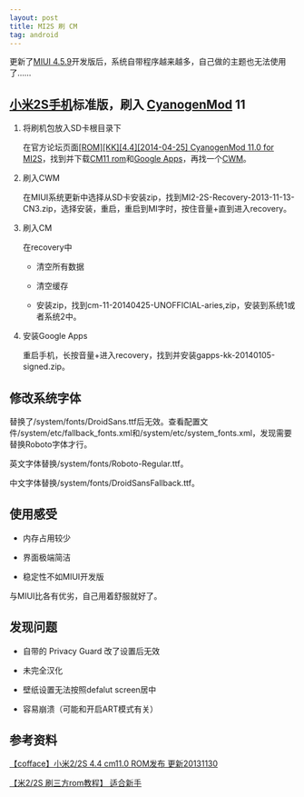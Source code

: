 ```yaml
---
layout: post
title: MI2S 刷 CM
tag: android
---
```


更新了[MIUI 4.5.9][1]开发版后，系统自带程序越来越多，自己做的主题也无法使用了……

## [小米2S手机][2]标准版，刷入 [CyanogenMod][3] 11

1. 将刷机包放入SD卡根目录下

    在官方论坛页面[\[ROM\]\[KK\]\[4.4\]\[2014-04-25\] CyanogenMod 11.0 for
MI2S][4]，找到并下载[CM11 rom][5]和[Google Apps][6]，再找一个[CWM][7]。

2. 刷入CWM

    在MIUI系统更新中选择从SD卡安装zip，找到MI2-2S-Recovery-2013-11-13-CN3.zip，选择安装，重启，重启到MI字时，按住音量+直到进入recovery。

3. 刷入CM

    在recovery中

    - 清空所有数据

    - 清空缓存

    - 安装zip，找到cm-11-20140425-UNOFFICIAL-aries,zip，安装到系统1或者系统2中。

4. 安装Google Apps

    重启手机，长按音量+进入recovery，找到并安装gapps-kk-20140105-signed.zip。

## 修改系统字体

替换了/system/fonts/DroidSans.ttf后无效。查看配置文件/system/etc/fallback_fonts.xml和/system/etc/system_fonts.xml，发现需要替换Roboto字体才行。

英文字体替换/system/fonts/Roboto-Regular.ttf。

中文字体替换/system/fonts/DroidSansFallback.ttf。

## 使用感受

- 内存占用较少

- 界面极端简洁

- 稳定性不如MIUI开发版

与MIUI比各有优劣，自己用着舒服就好了。

## 发现问题

- 自带的 Privacy Guard 改了设置后无效

- 未完全汉化

- 壁纸设置无法按照defalut screen居中

- 容易崩溃（可能和开启ART模式有关）

## 参考资料

[【cofface】小米2/2S 4.4 cm11.0 ROM发布 更新20131130][8]

[【米2/2S 刷三方rom教程】 适合新手][9]


  [1]: http://www.miui.com/thread-1751929-1-1.html
  [2]: http://www.mi.com/mi2s/
  [3]: http://www.cyanogenmod.org/
  [4]: http://xiaomi.eu/community/threads/rom-kk-4-4-2014-04-25-cyanogenmod-11-0.22927/
  [5]: http://d-h.st/users/M1cha/?fld_id=28956#files
  [6]: http://wiki.cyanogenmod.org/w/Google_Apps
  [7]: http://d-h.st/users/M1cha/?fld_id=11289#files
  [8]: http://blog.cofface.com/archives/625.html
  [9]: http://bbs.xiaomi.cn/thread-7761124-1-1.html
